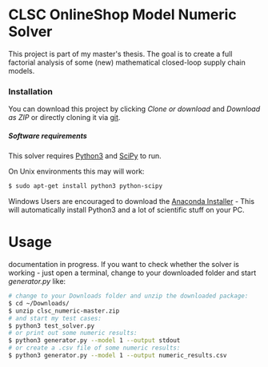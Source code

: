 # CLSC OnlineShop Model Numeric Solver

This project is part of my master's thesis. The goal is to create a full factorial analysis of some (new) mathematical  closed-loop supply chain models.

### Installation

You can download this project by clicking *Clone or download* and *Download as ZIP* or directly cloning it via [git](https://try.github.io/levels/1/challenges/).

##### Software requirements
This solver requires [Python3](https://www.python.org/) and [SciPy](https://www.scipy.org/) to run.

On Unix environments this may will work:

```sh
$ sudo apt-get install python3 python-scipy
```

Windows Users are encouraged to download the [Anaconda Installer](https://www.continuum.io/downloads) - This will automatically install Python3 and a lot of scientific stuff on your PC.

# Usage
documentation in progress.
If you want to check whether the solver is working - just open a terminal, change to your downloaded folder and start *generator.py* like:

```sh
# change to your Downloads folder and unzip the downloaded package:
$ cd ~/Downloads/
$ unzip clsc_numeric-master.zip
# and start my test cases:
$ python3 test_solver.py
# or print out some numeric results:
$ python3 generator.py --model 1 --output stdout
# or create a .csv file of some numeric results:
$ python3 generator.py --model 1 --output numeric_results.csv
```